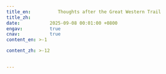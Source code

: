 ```yaml
---
title_en:          Thoughts after the Great Western Trail
title_zh:
date:           2025-09-08 00:01:00 +0800
engav:          true
cnav:           true
content_en: >-1

content_zh: >-12

  
---
```

